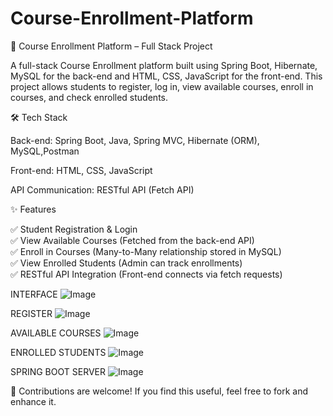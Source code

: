 # Course-Enrollment-Platform
🚀 Course Enrollment Platform – Full Stack Project

A full-stack Course Enrollment platform built using Spring Boot, Hibernate, MySQL for the back-end and HTML, CSS, JavaScript for the front-end. This project allows students to register, log in, view available courses, enroll in courses, and check enrolled students.

🛠 Tech Stack

Back-end: Spring Boot, Java, Spring MVC, Hibernate (ORM), MySQL,Postman

Front-end: HTML, CSS, JavaScript 

API Communication: RESTful API (Fetch API)


✨ Features

✅ Student Registration & Login                 
✅ View Available Courses (Fetched from the back-end API)             
✅ Enroll in Courses (Many-to-Many relationship stored in MySQL)                
✅ View Enrolled Students (Admin can track enrollments)                   
✅ RESTful API Integration (Front-end connects via fetch requests)       

INTERFACE
![Image](https://github.com/user-attachments/assets/031bf162-4bda-4dff-8528-b7ae377e5f19)

REGISTER
![Image](https://github.com/user-attachments/assets/47fbbd70-74b3-499d-beea-dae44655f25a)

AVAILABLE COURSES
![Image](https://github.com/user-attachments/assets/b63d092d-fe54-4852-bde1-edaa02f9adf1)

ENROLLED STUDENTS
![Image](https://github.com/user-attachments/assets/23e6dd46-e778-4f65-9971-74f961657ad4)

SPRING BOOT SERVER
![Image](https://github.com/user-attachments/assets/5c11d5ff-ac88-4d7d-b9ba-c9835f831eb9)

📌 Contributions are welcome! If you find this useful, feel free to fork and enhance it.



